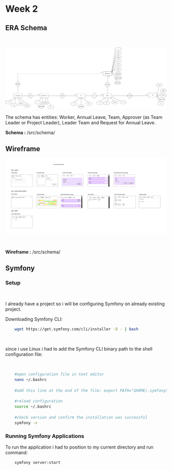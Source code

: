 # Week 2

## ERA Schema

<br>

![ER Dijagram](src/schema/AnnualLeaveSchema.drawio.png)
<br>

The schema has entities: Worker, Annual Leave, Team, Approver (as Team Leader or Project Leader), Leader Team and Request for Annual Leave. <br>

**Schema :** /src/schema/

## Wireframe

![Wireframe Sketch](src/schema/wireframe-project-template%202%20sketches%20(Community).jpg)

<br>

**Wireframe :** /src/schema/

## Symfony

### Setup

<br>

I already have a project so i will be configuring Symfony on already existing project. <br>

Downloading Symfony CLI:
<br>

```bash
    wget https://get.symfony.com/cli/installer -O - | bash
```
<br>

since i use Linux i had to add the Symfony CLI binary path to the shell configuration file:

<br>

```bash
    #open configuration file in text editor
    nano ~/.bashrc

    #add this line at the end of the file: export PATH="$HOME/.symfony5/bin:$PATH"

    #reload configuration
    source ~/.bashrc

    #check version and confirm the installation was successful
    symfony -v
```

### Running Symfony Applications

To run the application i had to position to my current directory and run command: <br>

```bash
    symfony server:start
```
